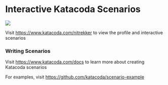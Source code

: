 # Interactive Katacoda Scenarios

[![](http://shields.katacoda.com/katacoda/nitrekker/count.svg)](https://www.katacoda.com/nitrekker "Get your profile on Katacoda.com")

Visit https://www.katacoda.com/nitrekker to view the profile and interactive scenarios

### Writing Scenarios
Visit https://www.katacoda.com/docs to learn more about creating Katacoda scenarios

For examples, visit https://github.com/katacoda/scenario-example
